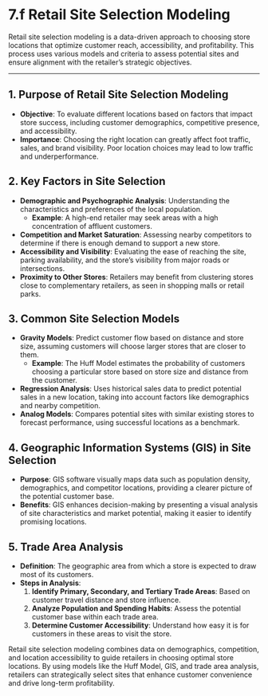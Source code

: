 # 7.f Retail Site Selection Modeling

Retail site selection modeling is a data-driven approach to choosing store locations that optimize customer reach, accessibility, and profitability. This process uses various models and criteria to assess potential sites and ensure alignment with the retailer’s strategic objectives.

---

## 1. **Purpose of Retail Site Selection Modeling**
   - **Objective**: To evaluate different locations based on factors that impact store success, including customer demographics, competitive presence, and accessibility.
   - **Importance**: Choosing the right location can greatly affect foot traffic, sales, and brand visibility. Poor location choices may lead to low traffic and underperformance.

## 2. **Key Factors in Site Selection**
   - **Demographic and Psychographic Analysis**: Understanding the characteristics and preferences of the local population.
     - **Example**: A high-end retailer may seek areas with a high concentration of affluent customers.
   - **Competition and Market Saturation**: Assessing nearby competitors to determine if there is enough demand to support a new store.
   - **Accessibility and Visibility**: Evaluating the ease of reaching the site, parking availability, and the store’s visibility from major roads or intersections.
   - **Proximity to Other Stores**: Retailers may benefit from clustering stores close to complementary retailers, as seen in shopping malls or retail parks.

## 3. **Common Site Selection Models**
   - **Gravity Models**: Predict customer flow based on distance and store size, assuming customers will choose larger stores that are closer to them.
     - **Example**: The Huff Model estimates the probability of customers choosing a particular store based on store size and distance from the customer.
   - **Regression Analysis**: Uses historical sales data to predict potential sales in a new location, taking into account factors like demographics and nearby competition.
   - **Analog Models**: Compares potential sites with similar existing stores to forecast performance, using successful locations as a benchmark.

## 4. **Geographic Information Systems (GIS) in Site Selection**
   - **Purpose**: GIS software visually maps data such as population density, demographics, and competitor locations, providing a clearer picture of the potential customer base.
   - **Benefits**: GIS enhances decision-making by presenting a visual analysis of site characteristics and market potential, making it easier to identify promising locations.

## 5. **Trade Area Analysis**
   - **Definition**: The geographic area from which a store is expected to draw most of its customers.
   - **Steps in Analysis**:
     1. **Identify Primary, Secondary, and Tertiary Trade Areas**: Based on customer travel distance and store influence.
     2. **Analyze Population and Spending Habits**: Assess the potential customer base within each trade area.
     3. **Determine Customer Accessibility**: Understand how easy it is for customers in these areas to visit the store.

Retail site selection modeling combines data on demographics, competition, and location accessibility to guide retailers in choosing optimal store locations. By using models like the Huff Model, GIS, and trade area analysis, retailers can strategically select sites that enhance customer convenience and drive long-term profitability.

